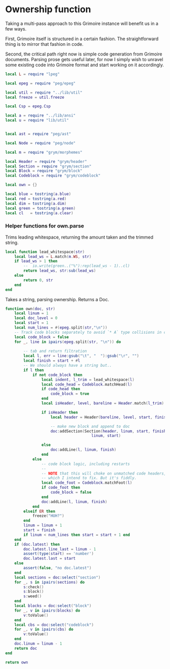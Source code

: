 # Ownership function
  Taking a multi-pass approach to this Grimoire instance will benefit us 
in a few ways. 

First, Grimoire itself is structured in a certain fashion. The 
straightforward thing is to mirror that fashion in code.

Second, the critical path right now is simple code generation from 
Grimoire documents. Parsing prose gets useful later, for now I simply
wish to unravel some existing code into Grimoire format and start working
on it accordingly. 

```lua
local L = require "lpeg"

local epeg = require "peg/epeg"

local util = require "../lib/util"
local freeze = util.freeze

local Csp = epeg.Csp

local a = require "../lib/ansi"
local u = require "lib/util"


local ast = require "peg/ast"

local Node = require "peg/node"

local m = require "grym/morphemes"

local Header = require "grym/header"
local Section = require "grym/section"
local Block = require "grym/block"
local Codeblock = require "grym/codeblock"

local own = {}

local blue = tostring(a.blue)
local red = tostring(a.red)
local dim = tostring(a.dim)
local green = tostring(a.green)
local cl   = tostring(a.clear)
```
### Helper functions for own.parse
  Trims leading whitespace, returning the amount taken and
the trimmed string.
 

```lua
local function lead_whitespace(str)
    local lead_ws = L.match(m.WS, str)
    if lead_ws > 1 then
        --  io.write(green..("%"):rep(lead_ws - 1)..cl)
        return lead_ws, str:sub(lead_ws)
    else
        return 0, str
    end
end
```
 Takes a string, parsing ownership.
 Returns a Doc.


```lua
function own(doc, str)
    local linum = 1
    local doc_level = 0
    local start = 1
    local num_lines = #(epeg.split(str,"\n"))
    -- Track code blocks separately to avoid `* A` type collisions in code
    local code_block = false
    for _, line in ipairs(epeg.split(str, "\n")) do
        
        -- tab and return filtration
        local l, err = line:gsub("\t", "  "):gsub("\r", "") 
        local finish = start + #l
        -- We should always have a string but..
        if l then
            if not code_block then
                local indent, l_trim = lead_whitespace(l)
                local code_head = Codeblock.matchHead(l)
                if code_head then 
                    code_block = true 
                end
                local isHeader, level, bareline = Header.match(l_trim) 

                if isHeader then              
                    local header = Header(bareline, level, start, finish, doc)

                    -- make new block and append to doc
                    doc:addSection(Section(header, linum, start, finish, doc.str), 
                                      linum, start)

                else 
                    doc:addLine(l, linum, finish)
                end
            else 
                -- code block logic, including restarts
                --
                -- NOTE that this will choke on unmatched code headers,
                -- which I intend to fix. But it's fiddly.
                local code_foot = Codeblock.matchFoot(l)
                if code_foot then 
                    code_block = false
                end
                doc:addLine(l, linum, finish)
            end
        elseif ER then
            freeze("HUH?")
        end
        linum = linum + 1
        start = finish
        if linum < num_lines then start = start + 1 end
    end
    if (doc.latest) then
        doc.latest.line_last = linum - 1
        assert(type(start) == 'number')
        doc.latest.last = start
    else
        assert(false, "no doc.latest")
    end
    local sections = doc:select("section")
    for _, s in ipairs(sections) do
        s:check()
        s:block()
        s:weed()
    end
    local blocks = doc:select("block")
    for _, v in ipairs(blocks) do
        v:toValue()
    end
    local cbs = doc:select("codeblock")
    for _, v in ipairs(cbs) do
        v:toValue()
    end
    doc.linum = linum - 1
    return doc
end

return own
```
